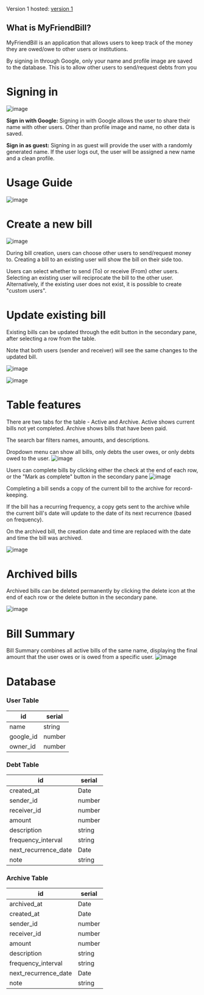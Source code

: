 Version 1 hosted: [version 1](https://myfriendbill.netlify.app/)



## What is MyFriendBill?

MyFriendBill is an application that allows users to keep track of the money they are owed/owe to other users or institutions.

By signing in through Google, only your name and profile image are saved to the database. This is to allow other users to send/request debts from you

# Signing in
![image](https://user-images.githubusercontent.com/8136106/217979974-598f2504-4e16-49b0-9704-3a434086dd2d.png)

**Sign in with Google:** Signing in with Google allows the user to share their name with other users. Other than profile image and name, no other data is saved.

**Sign in as guest:** Signing in as guest will provide the user with a randomly generated name. If the user logs out, the user will be assigned a new name and a clean profile.

# Usage Guide
![image](https://user-images.githubusercontent.com/8136106/216792514-a1f52529-dfe3-4b62-ac93-f6b7522bf85a.png)

# Create a new bill
![image](https://user-images.githubusercontent.com/8136106/217980577-61badb00-9e9d-419b-a108-00a586f32158.png)

During bill creation, users can choose other users to send/request money to. Creating a bill to an existing user will show the bill on their side too.

Users can select whether to send (To) or receive (From) other users. Selecting an existing user will reciprocate the bill to the other user. Alternatively, if the existing user does not exist, it is possible to create "custom users".

# Update existing bill
Existing bills can be updated through the edit button in the secondary pane, after selecting a row from the table.

Note that both users (sender and receiver) will see the same changes to the updated bill.

![image](https://user-images.githubusercontent.com/8136106/217981046-72c7526b-631a-4674-bff7-d307e515fa6b.png)

![image](https://user-images.githubusercontent.com/8136106/217981027-82748ecc-9733-45bc-9cb6-12ce802af9a4.png)

# Table features
There are two tabs for the table - Active and Archive. Active shows current bills not yet completed. Archive shows bills that have been paid.

The search bar filters names, amounts, and descriptions.

Dropdown menu can show all bills, only debts the user owes, or only debts owed to the user.
![image](https://user-images.githubusercontent.com/8136106/217981309-c9996ad2-9f5f-41dc-ab54-28a8599696a9.png)

Users can complete bills by clicking either the check at the end of each row, or the "Mark as complete" button in the secondary pane
![image](https://user-images.githubusercontent.com/8136106/217981402-995cda9b-4337-47c8-a9c4-a5679a6f8b3b.png)

Completing a bill sends a copy of the current bill to the archive for record-keeping.

If the bill has a recurring frequency, a copy gets sent to the archive while the current bill's date will update to the date of its next recurrence (based on frequency).

On the archived bill, the creation date and time are replaced with the date and time the bill was archived.

![image](https://user-images.githubusercontent.com/8136106/217981482-647e0fe3-4aca-4a66-8895-b41413f55999.png)

# Archived bills
Archived bills can be deleted permanently by clicking the delete icon at the end of each row or the delete button in the secondary pane.

![image](https://user-images.githubusercontent.com/8136106/217981511-943599fb-4cd6-47cf-95c2-3594b6fe8402.png)

# Bill Summary
Bill Summary combines all active bills of the same name, displaying the final amount that the user owes or is owed from a specific user.
![image](https://user-images.githubusercontent.com/8136106/218374861-769cdb7c-5221-4831-8bd8-6e44a52b9fdd.png)


# Database

### User Table

| id | serial |
| -- | ------ |
| name | string |
| google_id | number |
| owner_id | number |

### Debt Table
| id | serial |
| -- | ------ |
| created_at | Date |
| sender_id | number |
| receiver_id | number |
| amount | number |
| description | string |
| frequency_interval | string |
| next_recurrence_date | Date |
| note | string |

### Archive Table
| id | serial |
| -- | ------ |
| archived_at | Date |
| created_at  | Date |
| sender_id | number |
| receiver_id | number |
| amount | number |
| description | string |
| frequency_interval | string |
| next_recurrence_date | Date |
| note | string |
